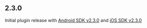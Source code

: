 ## 2.3.0

Initial plugin release with [Android SDK v2.3.0](https://github.com/BlinkCard/blinkcard-android/releases/tag/v2.3.0) and [iOS SDK v2.3.0](https://github.com/BlinkCard/blinkcard-ios/releases/tag/v2.3.0)
